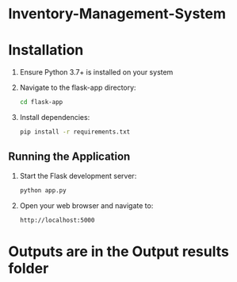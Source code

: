 # Inventory-Management-System
# Installation

1. Ensure Python 3.7+ is installed on your system

2. Navigate to the flask-app directory:
   ```bash
   cd flask-app
   ```

3. Install dependencies:
   ```bash
   pip install -r requirements.txt
   ```

## Running the Application

1. Start the Flask development server:
   ```bash
   python app.py
   ```

2. Open your web browser and navigate to:
   ```
   http://localhost:5000
   ```
# Outputs are in the Output results folder

